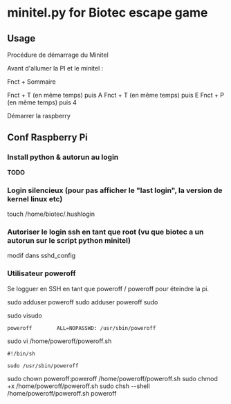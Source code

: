 
# minitel.py for Biotec escape game

## Usage

Procédure de démarrage du Minitel

Avant d'allumer la PI et le minitel :

Fnct + Sommaire

Fnct + T (en même temps) puis A
Fnct + T (en même temps) puis E
Fnct + P (en même temps) puis 4

Démarrer la raspberry


## Conf Raspberry Pi

### Install python & autorun au login
**TODO**

### Login silencieux (pour pas afficher le "last login", la version de kernel linux etc)
touch /home/biotec/.hushlogin

### Autoriser le login ssh en tant que root (vu que biotec a un autorun sur le script python minitel)
modif dans sshd_config

### Utilisateur poweroff

Se logguer en SSH en tant que poweroff / poweroff pour éteindre la pi.

sudo adduser poweroff
sudo adduser poweroff sudo

sudo visudo
```
poweroff        ALL=NOPASSWD: /usr/sbin/poweroff
```


sudo vi /home/poweroff/poweroff.sh
```
#!/bin/sh

sudo /usr/sbin/poweroff
```

sudo chown poweroff:poweroff /home/poweroff/poweroff.sh
sudo chmod +x /home/poweroff/poweroff.sh
sudo chsh --shell /home/poweroff/poweroff.sh poweroff

